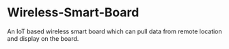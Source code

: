 # Wireless-Smart-Board
An IoT based wireless smart board which can pull data from remote location and display on the board.
